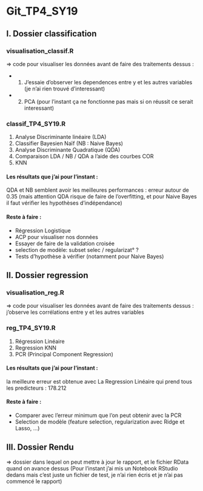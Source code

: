 # Git_TP4_SY19

## I. Dossier classification

### visualisation_classif.R
=> code pour visualiser les données avant de faire des traitements dessus :
- 1. J’essaie d’observer les dependences entre y et les autres variables (je n’ai rien trouvé d’interessant)
- 2. PCA (pour l’instant ça ne fonctionne pas mais si on réussit ce serait interessant)

### classif_TP4_SY19.R
1. Analyse Discriminante linéaire (LDA)
2. Classifier Bayesien Naïf (NB : Naive Bayes) 
3. Analyse Discriminante Quadratique (QDA)
4. Comparaison LDA / NB / QDA a l’aide des courbes COR
5. KNN

#### Les résultats que j’ai pour l’instant : 
QDA et NB semblent avoir les meilleures performances : erreur autour de 0.35
(mais attention QDA risque de faire de l’overfitting, et pour Naive Bayes il faut vérifier les hypothèses d’indépendance)

#### Reste à faire : 
- Régression Logistique
- ACP pour visualiser nos données
- Essayer de faire de la validation croisée
- selection de modèle: subset selec / regularizat° ?
- Tests d’hypothèse à vérifier (notamment pour Naive Bayes)


## II. Dossier regression

### visualisation_reg.R
=> code pour visualiser les données avant de faire des traitements dessus : j’observe les corrélations entre y et les autres variables

### reg_TP4_SY19.R
1. Régression Linéaire
2. Regression KNN
3. PCR (Principal Component Regression)

#### Les résultats que j’ai pour l’instant : 
la meilleure erreur est obtenue avec La Regression Linéaire qui prend tous les predicteurs : 178.212

#### Reste à faire : 
- Comparer avec l’erreur minimum que l’on peut obtenir avec la PCR
- Selection de modèle (feature selection, regularization avec Ridge et Lasso, …)

## III. Dossier Rendu
=> dossier dans lequel on peut mettre à jour le rapport, et le fichier RData quand on avance dessus
(Pour l’instant j’ai mis un Notebook RStudio dedans mais c’est juste un fichier de test, je n’ai rien écris et je n’ai pas commencé le rapport)
